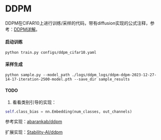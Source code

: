 
# DDPM

DDPM在CIFAR10上进行训练/采样的代码，带有diffusion实现的公式注释，参考：[DDPM详解](https://zhuanlan.zhihu.com/p/673353348)。


#### 启动训练
```shell
python train.py configs/ddpm_cifar10.yaml
```

#### 采样生成
```
python sample.py --model_path ./logs/ddpm_logs/ddpm-ddpm-2023-12-27-14-17-iteration-2500-model.pth --save_dir sample_results
```

#### TODO

1. 看看类别引导的实现：
```python
self.class_bias = nn.Embedding(num_classes, out_channels)
```


参考实现：[abarankab/ddpm](https://github.com/abarankab/DDPM)

扩展实现：[Stability-AI/ddpm](https://github.com/Stability-AI/stablediffusion/blob/main/ldm/models/diffusion/ddpm.py)

